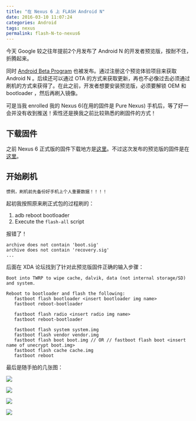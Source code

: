 ```yaml
---
title: "在 Nexus 6 上 FLASH Android N"
date: 2016-03-10 11:07:24
categories: Android
tags: nexus
permalink: flash-N-to-nexus6
---
```

今天 Google 较之往年提前2个月发布了 Android N 的开发者预览版，按耐不住，折腾起来。

<!-- more -->

同时 [Android Beta Program](https://www.google.com/android/beta) 也被发布。通过注册这个预览体验项目来获取 Android N 。后续还可以通过 OTA 的方式来获取更新，再也不必像过去必须通过刷机的方式来获得了。在此之前，开发者想要安装预览版，必须要解锁 OEM 和 bootloader ，然后再刷入镜像。

可是当我 enrolled 我的 Nexus 6(在用的固件是 Pure Nexus) 手机后，等了好一会并没有收到推送！索性还是换我之前比较熟悉的刷固件的方式！

## 下载固件

之前 Nexus 6 正式版的固件下载地方是[这里](https://developers.google.com/android/nexus/images#shamu)。不过这次发布的预览版的固件是在[这里](https://dl.google.com/dl/android/aosp/shamu-mmb29v-factory-0b4a53f0.tgz)。

## 开始刷机

`惯例，刷机前先备份好手机上个人重要数据！！！！`

起初我按照原来刷正式包的过程刷的：  
1. adb reboot bootloader  
2. Execute the `flash-all` script  

报错了！

```
archive does not contain 'boot.sig'
archive does not contain 'recovery.sig'
...
```

后面在 XDA 论坛找到了针对此预览版固件正确的输入步骤：  

```
Boot into TWRP to wipe cache, dalvik, data (not internal storage/SD) and system. 

Reboot to bootloader and flash the following:
   fastboot flash bootloader <insert bootloader img name>
   fastboot reboot-bootloader
   
   fastboot flash radio <insert radio img name>
   fastboot reboot-bootloader
   
   fastboot flash system system.img
   fastboot flash vendor vendor.img
   fastboot flash boot boot.img // OR // fastboot flash boot <insert name of unecrypt boot.img>
   fastboot flash cache cache.img
   fastboot reboot
```  

最后是随手拍的几张图：

![](http://ww3.sinaimg.cn/mw690/62ed8609gw1f1swp8qa8sj22c02c0npd.jpg)

![](http://ww3.sinaimg.cn/mw690/62ed8609gw1f1swp5iemsj22c02c0x6p.jpg)

![](http://ww2.sinaimg.cn/mw690/62ed8609gw1f1swpdm5xrj22c02c01ky.jpg)

![](http://ww3.sinaimg.cn/mw690/62ed8609gw1f1swpgnw1vj22c02c01ky.jpg)

